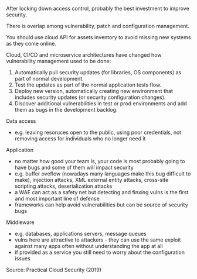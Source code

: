 After locking down access control, probably the best investment to improve security.

There is overlap among vulnerability, patch and configuration management.

You should use cloud API for assets inventory to avoid missing new systems as they come online.

Cloud, CI/CD and microservice architectures have changed how vulnerability management used to be done:

1. Automatically pull security updates (for libraries, OS components) as part of normal development.
2. Test the updates as part of the normal application tests flow.
3. Deploy new version, automatically creating new environment that includes security updates (or security configuration changes).
4. Discover additional vulnerabilities in test or prod environments and add them as bugs in the development backlog.

Data access

* e.g. leaving resoruces open to the public, using poor credentials, not removing access for individuals who no longer need it

Application

* no matter how good your team is, your code is most probably going to have bugs and some of them will impact security
* e.g. buffer oveflow (nowadays many languages make this bug difficult to make), injection attacks, XML external entity attacks, cross-site scripting attacks, deserialization attacks
* a WAF can act as a safety net but detecting and finxing vulns is the first and most important line of defense
* frameworks can help avoid vulnerabilities but can be source of security bugs

Middleware

* e.g. databases, applications servers, message queues
* vulns here are attractive to attackers - they can use the same exploit against many apps often without understanding the app at all
* if provided as a service you still need to worry about the configuration issues

Source: Practical Cloud Security (2019)
